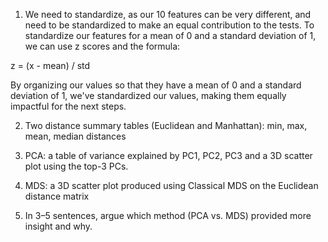 1. We need to standardize, as our 10 features can be very different, and need to be standardized to make an equal contribution to the tests. To standardize our features for a mean of 0 and a standard deviation of 1, we can use z scores and the formula:

z = (x - mean) / std

By organizing our values so that they have a mean of 0 and a standard deviation of 1, we've standardized our values, making them equally impactful for the next steps.

2. Two distance summary tables (Euclidean and Manhattan): min, max, mean, median distances

3. PCA: a table of variance explained by PC1, PC2, PC3 and a 3D scatter plot using the top-3 PCs.

4. MDS: a 3D scatter plot produced using Classical MDS on the Euclidean distance matrix

5. In 3–5 sentences, argue which method (PCA vs. MDS) provided more insight and why.